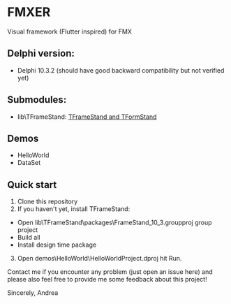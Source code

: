 # FMXER
Visual framework (Flutter inspired) for FMX

## Delphi version:
 - Delphi 10.3.2 (should have good backward compatibility but not verified yet)

## Submodules:
 - lib\TFrameStand: [TFrameStand and TFormStand](https://github.com/andrea-magni/TFrameStand)
  
## Demos
 - HelloWorld
 - DataSet

## Quick start
1. Clone this repository
2. If you haven't yet, install TFrameStand:
- Open lib\TFrameStand\packages\FrameStand_10_3.groupproj group project
- Build all
- Install design time package
3. Open demos\HelloWorld\HelloWorldProject.dproj hit Run.

Contact me if you encounter any problem (just open an issue here) and please also feel free to provide me some feedback about this project!

Sincerely,
Andrea
